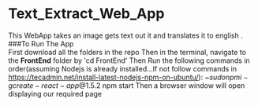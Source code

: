 # Text_Extract_Web_App
This WebApp takes an image gets text out it and translates it to english . 
###To Run The App<br/>
First download all the folders in the repo
Then in the terminal, navigate to the **FrontEnd** folder by 'cd FrontEnd'
Then Run the following commands in order(assuming Nodejs is already installed...If not follow commands in https://tecadmin.net/install-latest-nodejs-npm-on-ubuntu/):
   ~$sudo npm i -g create-react-app@1.5.2
   ~$npm start
Then a browser window will open displaying our required page
